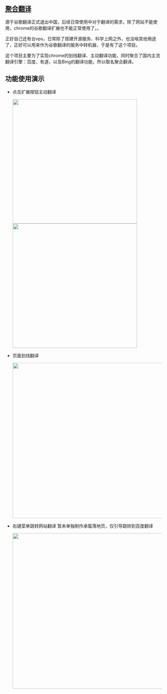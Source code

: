 ## [聚合翻译](https://chrome.google.com/webstore/detail/%E8%81%9A%E5%90%88%E7%BF%BB%E8%AF%91/dojcmeeckecghjmochpgmppfefgkfian?hl=zh-CN)
源于谷歌翻译正式退出中国，后续日常使用中对于翻译的需求，除了网站不能使用，chrome的谷歌翻译扩展也不能正常使用了。。

正好自己还有台vps，日常除了搭建开源服务、科学上网之外，也没啥其他用途了，正好可以用来作为谷歌翻译的服务中转机器，于是有了这个项目。

这个项目主要为了实现chrome的划线翻译、主动翻译功能，同时聚合了国内主流翻译引擎：百度、有道，以及Bing的翻译功能，所以取名聚合翻译。

## 功能使用演示
- 点击扩展按钮主动翻译

  <img src="https://user-images.githubusercontent.com/3371714/194800001-f1c84c75-504b-4d23-b146-d56563362bfc.jpg" width="400" />
  <img src="https://user-images.githubusercontent.com/3371714/194800018-2162466a-ee37-4afa-a8e3-87d024f2090f.jpg" width="400" />

- 页面划线翻译

  <img src="https://user-images.githubusercontent.com/3371714/194797949-5ffabcaf-bc81-40d3-b660-3b66310d0f84.jpg" width="500" />
- 右键菜单跳转网站翻译
  暂未单独制作承载落地页，仅引导跳转到百度翻译
  
  <img src="https://user-images.githubusercontent.com/3371714/194790545-5b8d1973-bdbb-476b-9235-54e605e24202.jpg" width="500" />
